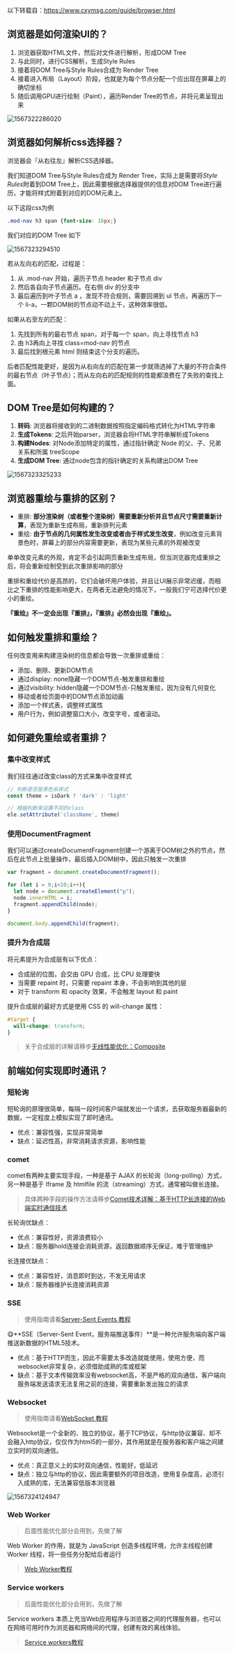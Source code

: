以下转载自：<https://www.cxymsg.com/guide/browser.html>

## 浏览器是如何渲染UI的？

1. 浏览器获取HTML文件，然后对文件进行解析，形成DOM Tree
2. 与此同时，进行CSS解析，生成Style Rules
3. 接着将DOM Tree与Style Rules合成为 Render Tree
4. 接着进入布局（Layout）阶段，也就是为每个节点分配一个应出现在屏幕上的确切坐标
5. 随后调用GPU进行绘制（Paint），遍历Render Tree的节点，并将元素呈现出来

![1567322286020](../../.vuepress/public/1567322286020.png)

## 浏览器如何解析css选择器？

浏览器会『从右往左』解析CSS选择器。

我们知道DOM Tree与Style Rules合成为 Render Tree，实际上是需要将*Style Rules*附着到DOM Tree上，因此需要根据选择器提供的信息对DOM Tree进行遍历，才能将样式附着到对应的DOM元素上。

以下这段css为例

```css
.mod-nav h3 span {font-size: 16px;}
```

我们对应的DOM Tree 如下

![1567323294510](../../.vuepress/public/1567323294510.png)

若从左向右的匹配，过程是：

1. 从 .mod-nav 开始，遍历子节点 header 和子节点 div
2. 然后各自向子节点遍历。在右侧 div 的分支中
3. 最后遍历到叶子节点 a ，发现不符合规则，需要回溯到 ul 节点，再遍历下一个 li-a，一颗DOM树的节点动不动上千，这种效率很低。

如果从右至左的匹配：

1. 先找到所有的最右节点 span，对于每一个 span，向上寻找节点 h3
2. 由 h3再向上寻找 class=mod-nav 的节点
3. 最后找到根元素 html 则结束这个分支的遍历。

后者匹配性能更好，是因为从右向左的匹配在第一步就筛选掉了大量的不符合条件的最右节点（叶子节点）；而从左向右的匹配规则的性能都浪费在了失败的查找上面。

## DOM Tree是如何构建的？

1. **转码**: 浏览器将接收到的二进制数据按照指定编码格式转化为HTML字符串
2. **生成Tokens**: 之后开始parser，浏览器会将HTML字符串解析成Tokens
3. **构建Nodes**: 对Node添加特定的属性，通过指针确定 Node 的父、子、兄弟关系和所属 treeScope
4. **生成DOM Tree**: 通过node包含的指针确定的关系构建出DOM Tree

![1567323325233](../../.vuepress/public/1567323325233.png)

## 浏览器重绘与重排的区别？

- 重排: **部分渲染树（或者整个渲染树）需要重新分析并且节点尺寸需要重新计算**，表现为重新生成布局，重新排列元素
- 重绘: **由于节点的几何属性发生改变或者由于样式发生改变**，例如改变元素背景色时，屏幕上的部分内容需要更新，表现为某些元素的外观被改变

单单改变元素的外观，肯定不会引起网页重新生成布局，但当浏览器完成重排之后，将会重新绘制受到此次重排影响的部分

重排和重绘代价是高昂的，它们会破坏用户体验，并且让UI展示非常迟缓，而相比之下重排的性能影响更大，在两者无法避免的情况下，一般我们宁可选择代价更小的重绘。

**『重绘』不一定会出现『重排』，『重排』必然会出现『重绘』。**

## 如何触发重排和重绘？

任何改变用来构建渲染树的信息都会导致一次重排或重绘：

- 添加、删除、更新DOM节点
- 通过display: none隐藏一个DOM节点-触发重排和重绘
- 通过visibility: hidden隐藏一个DOM节点-只触发重绘，因为没有几何变化
- 移动或者给页面中的DOM节点添加动画
- 添加一个样式表，调整样式属性
- 用户行为，例如调整窗口大小，改变字号，或者滚动。

## 如何避免重绘或者重排？

### 集中改变样式

我们往往通过改变class的方式来集中改变样式

```js
// 判断是否是黑色系样式
const theme = isDark ? 'dark' : 'light'

// 根据判断来设置不同的class
ele.setAttribute('className', theme)
```

### 使用DocumentFragment

我们可以通过createDocumentFragment创建一个游离于DOM树之外的节点，然后在此节点上批量操作，最后插入DOM树中，因此只触发一次重排

```js
var fragment = document.createDocumentFragment();

for (let i = 0;i<10;i++){
  let node = document.createElement("p");
  node.innerHTML = i;
  fragment.appendChild(node);
}

document.body.appendChild(fragment);
```

### 提升为合成层

将元素提升为合成层有以下优点：

- 合成层的位图，会交由 GPU 合成，比 CPU 处理要快
- 当需要 repaint 时，只需要 repaint 本身，不会影响到其他的层
- 对于 transform 和 opacity 效果，不会触发 layout 和 paint

提升合成层的最好方式是使用 CSS 的 will-change 属性：

```css
#target {
  will-change: transform;
}
```

> 关于合成层的详解请移步[无线性能优化：Composite](https://fed.taobao.org/blog/2016/04/26/performance-composite/)

## 前端如何实现即时通讯？

### 短轮询

短轮询的原理很简单，每隔一段时间客户端就发出一个请求，去获取服务器最新的数据，一定程度上模拟实现了即时通讯。

- 优点：兼容性强，实现非常简单
- 缺点：延迟性高，非常消耗请求资源，影响性能

### comet

comet有两种主要实现手段，一种是基于 AJAX 的长轮询（long-polling）方式，另一种是基于 Iframe 及 htmlfile 的流（streaming）方式，通常被叫做长连接。

> 具体两种手段的操作方法请移步[Comet技术详解：基于HTTP长连接的Web端实时通信技术](http://www.52im.net/thread-334-1-1.html)

长轮询优缺点：

- 优点：兼容性好，资源浪费较小
- 缺点：服务器hold连接会消耗资源，返回数据顺序无保证，难于管理维护

长连接优缺点：

- 优点：兼容性好，消息即时到达，不发无用请求
- 缺点：服务器维护长连接消耗资源

### SSE

> 使用指南请看[Server-Sent Events 教程](https://www.ruanyifeng.com/blog/2017/05/server-sent_events.html)

:yum:**SSE（Server-Sent Event，服务端推送事件）**是一种允许服务端向客户端推送新数据的HTML5技术。

- 优点：基于HTTP而生，因此不需要太多改造就能使用，使用方便，而websocket非常复杂，必须借助成熟的库或框架
- 缺点：基于文本传输效率没有websocket高，不是严格的双向通信，客户端向服务端发送请求无法复用之前的连接，需要重新发出独立的请求

### Websocket

> 使用指南请看[WebSocket 教程](http://www.ruanyifeng.com/blog/2017/05/websocket.html)

Websocket是一个全新的、独立的协议，基于TCP协议，与http协议兼容、却不会融入http协议，仅仅作为html5的一部分，其作用就是在服务器和客户端之间建立实时的双向通信。

- 优点：真正意义上的实时双向通信，性能好，低延迟
- 缺点：独立与http的协议，因此需要额外的项目改造，使用复杂度高，必须引入成熟的库，无法兼容低版本浏览器

![1567324124947](../../.vuepress/public/1567324124947.png)

### Web Worker

> 后面性能优化部分会用到，先做了解

Web Worker 的作用，就是为 JavaScript 创造多线程环境，允许主线程创建 Worker 线程，将一些任务分配给后者运行

> [Web Worker教程](http://www.ruanyifeng.com/blog/2018/07/web-worker.html)

### Service workers

> 后面性能优化部分会用到，先做了解

Service workers 本质上充当Web应用程序与浏览器之间的代理服务器，也可以在网络可用时作为浏览器和网络间的代理，创建有效的离线体验。

> [Service workers教程](https://developer.mozilla.org/zh-CN/docs/Web/API/Service_Worker_API)
